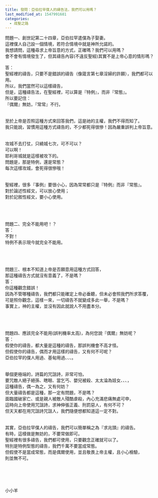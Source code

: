 ```yaml
---
title: 發問：亞伯拉罕僕人的禱告法，我們可以用嗎？
last_modified_at: 1547991681
categories:
  - 成聖之路
---
```


問題一、創世記第二十四章，亞伯拉罕遣僕為子娶妻。<br>這裡僕人自己設一個情境，若符合情境中就是神所允諾的。<br>我想請問，這種尋求上帝旨意的方式，正確嗎？我們可以用嗎？<br>會不會有情境發生了，但其禱告內容(不違反聖經)其實不是上帝心意的情形嗎？<br><br><!--more-->答：<br>聖經裡的禱告，只要不是錯誤的禱告（像箴言第七章淫婦的許願），我們都可以用。<br>所以，我們當然可以這樣禱告，<br>但是，這種禱告法，在聖經裡，可以算是『特例』，而非『常態』。<br>所以要記住：<br>『偶爾』無妨，『常常』不行。<br> <br><br>至於上帝是否照這種方式來回答我們，這是祂的主權，我們不得而知了。<br>我只能說，習慣用這種方式禱告的，不少都死得很慘！因為嚴重誤判上帝旨意。<br> <br><br>攻城不去打仗，只繞城七次，可不可以？<br>可以啊！<br>耶利哥城就是這樣被攻下的。<br>問題是，那是特例，還是常態？<br>每次這樣攻城，會死得很慘哦！<br> <br><br>聖經裡，很多『事例』要很小心，因為常常都只是『特例』而非『常態』。<br>對於論述性經文，可以放心使用；<br>對於記敘性經文，要小心使用。<br><br><br><br><br>問題二、完全不能用吧！？<br>答：<br>不對！<br>特例不表示現今就完全不能用。<br> <br> <br><br><br>問題三、根本不知道上帝是否願意用這種方式回答， <br>那這種禱告方式就沒有意義了，不是嗎？<br>答：<br>你這種觀念錯誤！<br>因為不管哪種禱告，我們都只能確定上帝必垂聽，但未必會照我們所求答覆，<br>可是照你觀念，這樣一來，一切禱告不就變成多此一舉，不是嗎？<br>事實上，神的主權，並沒有因此就說人不用盡本分。<br> <br> <br><br><br>問題四、應該完全不能用(誤判機率太高)，為何您說『偶爾』無妨呢？<br>答：<br>假使你的禱告，都大量是這種的禱告，那誤判機會不高才怪。<br>但假使你的禱告，偶而才用這樣的禱告，又有何不可呢？<br>亞伯拉罕的僕人用過、基甸用過、、、。<br> <br><br>舉個更極端的，詩篇的咒詛詩，非常可怕，<br>要咒敵人絕子絕孫、瞎眼、當乞丐、嬰兒被殺、太太淪為妓女、、、，<br>這種禱告，偶一為之，又有何妨？<br>但大量禱告都是這種，那一定有問題，不是嗎？<br>面臨國破家亡、或是親人被敵人殘酷虐殺，內心充滿悲痛無處可申，<br>這時向上帝使用咒詛詩，求神伸張正義、刑罰惡人，有何不可？<br>但天天都在用咒詛詩咒詛人，我們隨便想都知道這一定不對。<br><br><br>其實，亞伯拉罕僕人的禱告，我們可以簡單稱之為『求兆頭』的禱告。<br>有時，這樣做是無妨的，不要常做即可。<br>聖經裡有很多禱告，我們都可使用，只要觀念正確就可以了。<br>特別是特例型態的禱告，我們千萬不要當成常態。<br>但假使不是當成常態，而是偶爾使用，並且敬畏上帝主權，且小心檢驗，<br>則並無不可。<br><br><br><br><br><br>小小羊<br><br><br><br>
